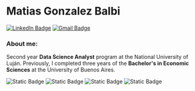 # Matias **Gonzalez Balbi**
[![LinkedIn Badge](https://img.shields.io/badge/LinkedIn-blue?style=for-the-badge)](https://www.linkedin.com/in/matiasgonzalezb/)
[![Gmail Badge](https://img.shields.io/badge/Gmail-red?style=for-the-badge&logo=gmail&logoColor=white)](https://mail.google.com/mail/?view=cm&fs=1&to=mrgnzbalbi@gmail.com)


### About me:
Second year **Data Science Analyst** program at the National University of Luján.
Previously, I completed three years of the **Bachelor's in Economic Sciences** at the University of Buenos Aires.

![Static Badge](https://img.shields.io/badge/SQL-white?style=for-the-badge&logo=mysql&logoColor=black&logoSize=5)
![Static Badge](https://img.shields.io/badge/python-black?style=for-the-badge&logo=python&logoColor=blue&logoSize=5)
![Static Badge](https://img.shields.io/badge/tableau-orange?style=for-the-badge&logo=tableau&logoColor=blue&logoSize=5)
![Static Badge](https://img.shields.io/badge/RSTUDIO-%23276DC3?style=for-the-badge&logo=r&logoColor=white&logoSize=5)



